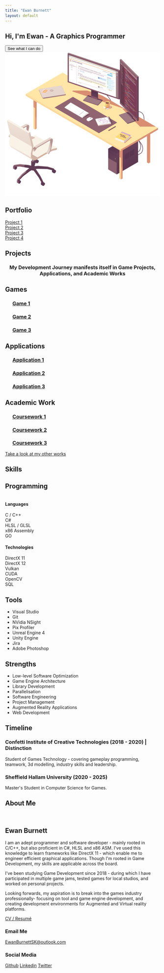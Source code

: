 ```yaml
---
title: "Ewan Burnett"
layout: default
---
```


<html>
    <head>
        <meta charset="UTF-8">
        <meta name = 'viewport' content = 'width = device-width, initial-scale = 1.0'>
        <title>Portfolio</title>
        <link rel = 'stylesheet' href = '/assets/css/stylesheet.css'>
        <link rel="stylesheet" href="/assets/css/flickity.css" media="screen">
        <link rel="stylesheet" href="/assets/css/fullscreen.css" media="screen">
    </head>
    <body>
        <section id = 'home'>
            <div class="pagewrapper">    <!--class = 'main'-->
                <div class = 'sitedemo'>
                    <!--Embed WebGl mini-project here-->
                    <canvas id = 'demoCanvas' width = '1280' height = '720'></canvas>
                    <script src="/assets/script/gl-matrix.js"></script>
                    <script src="/assets/script/sitedemo.js"></script>
                </div>
                <div class = 'tagline'>
                    <h1>Hi, I'm Ewan - A Graphics Programmer</h1>
                    <button class = 'demo' onClick = "window.location.href='#portfolio'">See what I can do </button>
                    <br/>
                    <img class = "tagimage" src = "Resources/SiteDemo/Thumbnail.png"/>
                </div>
            </div>
        </section>
        <section id="portfolio">
            <div class = 'pagewrapper'> 
                <h1 class = 'title'>Portfolio</h1>
                <div class="showreel js-flickity" data-flickity='{ "wrapAround": true, "autoPlay":true, "fullscreen":true, "cellselector":".slide" }'>
                    <div class="slide" id = 'project1'><a href = '#'>Project 1</a></div>
                    <div class="slide" id = 'project2'><a href = '#'>Project 2</a></div>
                    <div class="slide" id = 'project3'><a href = '#'>Project 3</a></div>
                    <div class="slide" id = 'project4'><a href = '#'>Project 4</a></div>
                </div>    
                <div class = 'project'>
                    <h2>Projects</h2>
                    <h3 style = 'text-align: center;'>My Development Journey manifests itself in Game Projects, Applications, and Academic Works</h3>
                    <div class = 'works'>
                        <h2>Games</h2>
                        <!--<img src = "Resources/Icons/Game.jpg"/>-->
                        <div>
                            <ul><a href = '#'><h3>Game 1</h3></a></ul>
                            <ul><a href = '#'><h3>Game 2</h3></a></ul>
                            <ul><a href = '#'><h3>Game 3</h3></a></ul>
                        </div>
                        <h2>Applications</h2>
                        <div>
                            <ul><a href = '#'><h3>Application 1</h3></a></ul>
                            <ul><a href = '#'><h3>Application 2</h3></a></ul>
                            <ul><a href = '#'><h3>Application 3</h3></a></ul>
                        </div>
                        <h2>Academic Work</h2>
                        <div>
                            <ul><a href = '#'><h3>Coursework 1</h3></a></ul>
                            <ul><a href = '#'><h3>Coursework 2</h3></a></ul>
                            <ul><a href = '#'><h3>Coursework 3</h3></a></ul>
                        </div>
                    </div>
                    <a href = '/projects/'>Take a look at my other works</a>
                </div>            
            </div>
        </section>
        <section id="skills">
       <div class = 'pagewrapper'>
            <h1 class = 'title'>Skills</h1>
            <div class = 'tech'>
                <div class = 'skill'>
                    <h2>Programming</h2>
                    <div class = 'column'>
                        <h4>Languages</h4>
                        <div class = 'row'>C / C++ </div>
                        <div class = 'row'>C# </div>
                        <div class = 'row'>HLSL / GLSL </div>     
                        <div class = 'row'>x86 Assembly </div>    
                        <div class = 'row'>GO </div>                   
                    </div>
                    <div class = 'column'>
                        <h4>Technologies</h4>
                        <div class = 'row'>DirectX 11 </div>
                        <div class = 'row'>DirectX 12</div>
                        <div class = 'row'>Vulkan </div>     
                        <div class = 'row'>CUDA </div>    
                        <div class = 'row'>OpenCV </div>      
                        <div class = 'row'>SQL </div>      
                    </div>
                </div>
                <div class = 'skill'>
                    <h2>Tools</h2>
                    <ul>
                        <li>Visual Studio</li>
                        <li>Git</li>
                        <li>NVidia NSight</li>
                        <li>Pix Profiler</li>
                        <li>Unreal Engine 4</li>
                        <li>Unity Engine</li>
                        <li>Jira</li> 
                        <li>Adobe Photoshop</li>
                    </ul>
                </div>
                <div class = 'skill'>
                    <h2>Strengths</h2>
                    <ul>
                        <li>Low-level Software Optimization</li>
                        <li>Game Engine Architecture</li>
                        <li>Library Development</li>
                        <li>Parallelisation</li>
                        <li>Software Engineering</li>
                        <li>Project Management</li>
                        <li>Augmented Reality Applications</li>
                        <li>Web Development</li>
                    </ul>
                </div>
            </div>
            <div class = 'timeline'>
            <h2>Timeline</h2>
                    <div>
                        <h3>Confetti Institute of Creative Technologies (2018 - 2020) | Distinction</h3>
                        <p>Student of Games Technology - covering gameplay programming, teamwork, 3d modelling, industry skills and leadership.</p>
                    </div>
                    <div>
                        <h3>Sheffield Hallam University (2020 - 2025)</h3>
                        <p>Master's Student in Computer Science for Games.</p>
                    </div>
            </div>
        </div>
       </section>
       <section id = "details">
       <div class = 'pagewrapper'>
            <h1 class = 'title'>About Me</h1>
            <div class = 'about'>
                        <img class = 'promoimage' href = "https://dummyimage.com/400x600/9fa19c/fff.png&text=Promo+Image+(400x600)">
                    <div>
                        <div id = 'intro'>
                            <div id = 'summary'>
                                <h2>Ewan Burnett</h2>
                                <p>
                                I am an adept programmer and software developer - mainly rooted in C/C++, but also proficient in C#, HLSL and x86 ASM. I've used this knowledge to learn frameworks like DirectX 11 - which enable me to engineer efficient graphical applications. Though I'm rooted in Game Development, my skills are applicable across the board.
                                </p>
                                <p>I've been studying Game Development since 2018 - during which I have participated in multiple game jams, tested games for local studios, and worked on personal projects. </p>
                                <p>
                                Looking forwards, my aspiration is to break into the games industry professionally- focusing on tool and game engine development, and creating development environments for Augmented and Virtual reality platforms. 
                                </p>
                                <a class = 'resumebutton' href = '/Resources/Ewan Burnett CV 2021-2022.pdf' target = "_blank">CV / Resumé</a>
                            <div class="contact">
                                <div id = 'email'>
                                    <h3>Email Me</h3>
                                    <a href = 'mailto:ewanburnettsk@outlook.com'>EwanBurnettSK@outlook.com</a>
                                </div>
                                <div id = 'social'>
                                    <h3>Social Media</h3>                            
                                        <a href = 'https://github.com/ewanburnett'>Github</a>
                                        <a href = 'https://www.linkedin.com/in/ewanburnettsk'>Linkedin</a>
                                        <a href = 'https://twitter.com/strikerdev_'>Twitter</a>                            
                                </div>
                            </div>
                        </div>
                    </div>
                </div>
            </div>
        </div>
       </section>
       <script src="/assets/script/flickity.pkgd.min.js"></script>
       <script src="/assets/script/fullscreen.js"></script>
    </body>
</html>
